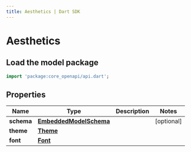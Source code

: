 ```yaml
---
title: Aesthetics | Dart SDK
---
```


# Aesthetics

## Load the model package
```dart
import 'package:core_openapi/api.dart';
```

## Properties
Name | Type | Description | Notes
------------ | ------------- | ------------- | -------------
**schema** | [**EmbeddedModelSchema**](EmbeddedModelSchema) |  | [optional] 
**theme** | [**Theme**](Theme) |  | 
**font** | [**Font**](Font) |  | 




